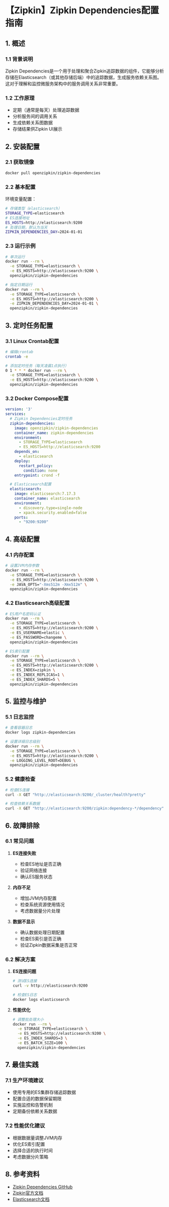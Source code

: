 # 【Zipkin】Zipkin Dependencies配置指南

## 1. 概述

### 1.1 背景说明
Zipkin Dependencies是一个用于处理和聚合Zipkin追踪数据的组件，它能够分析存储在Elasticsearch（或其他存储后端）中的追踪数据，生成服务依赖关系图。这对于理解和监控微服务架构中的服务调用关系非常重要。

### 1.2 工作原理
- 定期（通常是每天）处理追踪数据
- 分析服务间的调用关系
- 生成依赖关系图数据
- 存储结果供Zipkin UI展示

## 2. 安装配置

### 2.1 获取镜像
```bash
docker pull openzipkin/zipkin-dependencies
```

### 2.2 基本配置
环境变量配置：
```bash
# 存储类型（elasticsearch）
STORAGE_TYPE=elasticsearch
# ES连接地址
ES_HOSTS=http://elasticsearch:9200
# 处理日期，默认为当天
ZIPKIN_DEPENDENCIES_DAY=2024-01-01
```

### 2.3 运行示例
```bash
# 单次运行
docker run --rm \
  -e STORAGE_TYPE=elasticsearch \
  -e ES_HOSTS=http://elasticsearch:9200 \
  openzipkin/zipkin-dependencies

# 指定日期运行
docker run --rm \
  -e STORAGE_TYPE=elasticsearch \
  -e ES_HOSTS=http://elasticsearch:9200 \
  -e ZIPKIN_DEPENDENCIES_DAY=2024-01-01 \
  openzipkin/zipkin-dependencies
```

## 3. 定时任务配置

### 3.1 Linux Crontab配置
```bash
# 编辑crontab
crontab -e

# 添加定时任务（每天凌晨1点执行）
0 1 * * * docker run --rm \
  -e STORAGE_TYPE=elasticsearch \
  -e ES_HOSTS=http://elasticsearch:9200 \
  openzipkin/zipkin-dependencies
```

### 3.2 Docker Compose配置
```yaml
version: '3'
services:
  # Zipkin Dependencies定时任务
  zipkin-dependencies:
    image: openzipkin/zipkin-dependencies
    container_name: zipkin-dependencies
    environment:
      - STORAGE_TYPE=elasticsearch
      - ES_HOSTS=http://elasticsearch:9200
    depends_on:
      - elasticsearch
    deploy:
      restart_policy:
        condition: none
    entrypoint: crond -f

  # Elasticsearch配置
  elasticsearch:
    image: elasticsearch:7.17.3
    container_name: elasticsearch
    environment:
      - discovery.type=single-node
      - xpack.security.enabled=false
    ports:
      - "9200:9200"
```

## 4. 高级配置

### 4.1 内存配置
```bash
# 设置JVM内存参数
docker run --rm \
  -e STORAGE_TYPE=elasticsearch \
  -e ES_HOSTS=http://elasticsearch:9200 \
  -e JAVA_OPTS="-Xms512m -Xmx512m" \
  openzipkin/zipkin-dependencies
```

### 4.2 Elasticsearch高级配置
```bash
# ES用户名密码认证
docker run --rm \
  -e STORAGE_TYPE=elasticsearch \
  -e ES_HOSTS=http://elasticsearch:9200 \
  -e ES_USERNAME=elastic \
  -e ES_PASSWORD=changeme \
  openzipkin/zipkin-dependencies

# ES索引配置
docker run --rm \
  -e STORAGE_TYPE=elasticsearch \
  -e ES_HOSTS=http://elasticsearch:9200 \
  -e ES_INDEX=zipkin \
  -e ES_INDEX_REPLICAS=1 \
  -e ES_INDEX_SHARDS=5 \
  openzipkin/zipkin-dependencies
```

## 5. 监控与维护

### 5.1 日志监控
```bash
# 查看容器日志
docker logs zipkin-dependencies

# 设置详细日志级别
docker run --rm \
  -e STORAGE_TYPE=elasticsearch \
  -e ES_HOSTS=http://elasticsearch:9200 \
  -e LOGGING_LEVEL_ROOT=DEBUG \
  openzipkin/zipkin-dependencies
```

### 5.2 健康检查
```bash
# 检查ES连接
curl -X GET "http://elasticsearch:9200/_cluster/health?pretty"

# 检查依赖关系数据
curl -X GET "http://elasticsearch:9200/zipkin:dependency-*/dependency"
```

## 6. 故障排除

### 6.1 常见问题
1. **ES连接失败**
   - 检查ES地址是否正确
   - 验证网络连接
   - 确认ES服务状态

2. **内存不足**
   - 增加JVM内存配置
   - 检查系统资源使用情况
   - 考虑数据量分片处理

3. **数据不显示**
   - 确认数据处理日期配置
   - 检查ES索引是否正确
   - 验证Zipkin数据采集是否正常

### 6.2 解决方案
1. **ES连接问题**
   ```bash
   # 测试ES连接
   curl -v http://elasticsearch:9200
   
   # 检查ES日志
   docker logs elasticsearch
   ```

2. **性能优化**
   ```bash
   # 调整批处理大小
   docker run --rm \
     -e STORAGE_TYPE=elasticsearch \
     -e ES_HOSTS=http://elasticsearch:9200 \
     -e ES_INDEX_SHARDS=3 \
     -e ES_BATCH_SIZE=100 \
     openzipkin/zipkin-dependencies
   ```

## 7. 最佳实践

### 7.1 生产环境建议
- 使用专用的ES集群存储追踪数据
- 配置合适的数据保留期限
- 实施监控和告警机制
- 定期备份依赖关系数据

### 7.2 性能优化建议
- 根据数据量调整JVM内存
- 优化ES索引配置
- 选择合适的执行时间
- 考虑数据分片策略

## 8. 参考资料

- [Zipkin Dependencies GitHub](https://github.com/openzipkin/zipkin-dependencies)
- [Zipkin官方文档](https://zipkin.io/)
- [Elasticsearch文档](https://www.elastic.co/guide/index.html)
